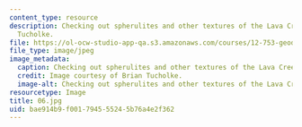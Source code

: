 ```yaml
---
content_type: resource
description: Checking out spherulites and other textures of the Lava Creek Tuff. Brian
  Tucholke.
file: https://ol-ocw-studio-app-qa.s3.amazonaws.com/courses/12-753-geodynamics-seminar-spring-2001/bae914b9f001794555245b76a4e2f362_06.jpg
file_type: image/jpeg
image_metadata:
  caption: Checking out spherulites and other textures of the Lava Creek Tuff.
  credit: Image courtesy of Brian Tucholke.
  image-alt: Checking out spherulites and other textures of the Lava Creek Tu
resourcetype: Image
title: 06.jpg
uid: bae914b9-f001-7945-5524-5b76a4e2f362
---
```


